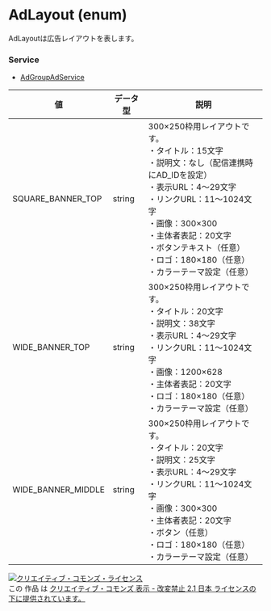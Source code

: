 # AdLayout (enum)
AdLayoutは広告レイアウトを表します。
### Service
+ [AdGroupAdService](../services/AdGroupAdService.md)

| 値 | データ型 | 説明 | 
|---|---|---|
| SQUARE_BANNER_TOP| string| 300×250枠用レイアウトです。<br>・タイトル：15文字<br>・説明文：なし（配信連携時にAD_IDを設定）<br>・表示URL：4～29文字<br>・リンクURL：11～1024文字<br>・画像：300×300<br>・主体者表記：20文字<br>・ボタンテキスト（任意）<br>・ロゴ：180×180（任意）<br>・カラーテーマ設定（任意） |
| WIDE_BANNER_TOP| string| 300×250枠用レイアウトです。<br>・タイトル：20文字<br>・説明文：38文字<br>・表示URL：4～29文字<br>・リンクURL：11～1024文字<br>・画像：1200×628<br>・主体者表記：20文字<br>・ロゴ：180×180（任意）<br>・カラーテーマ設定（任意） |
| WIDE_BANNER_MIDDLE| string| 300×250枠用レイアウトです。<br>・タイトル：20文字<br>・説明文：25文字<br>・表示URL：4～29文字<br>・リンクURL：11～1024文字<br>・画像：300×300<br>・主体者表記：20文字<br>・ボタン（任意）<br>・ロゴ：180×180（任意）<br>・カラーテーマ設定（任意） |
<a rel="license" href="http://creativecommons.org/licenses/by-nd/2.1/jp/"><img alt="クリエイティブ・コモンズ・ライセンス" style="border-width:0" src="https://i.creativecommons.org/l/by-nd/2.1/jp/88x31.png" /></a><br />この 作品 は <a rel="license" href="http://creativecommons.org/licenses/by-nd/2.1/jp/">クリエイティブ・コモンズ 表示 - 改変禁止 2.1 日本 ライセンスの下に提供されています。</a>
